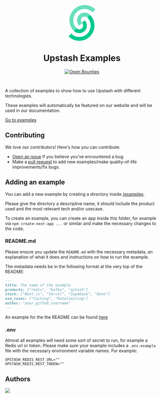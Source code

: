 <div align="center">
<svg xmlns="http://www.w3.org/2000/svg" width="118" height="118" fill="none">
    <g clip-path="url(#upstash_icon_white_bg)">
        <path fill="#00C98D" d="M15.105 102.66c19.416 19.416 50.895 19.416 70.311 0 19.416-19.415 19.416-50.895 0-70.31l-8.789 8.788c14.562 14.562 14.562 38.172 0 52.733-14.562 14.562-38.171 14.562-52.733 0l-8.789 8.789Z"/>
        <path fill="#00C98D" d="M32.683 85.083c9.708 9.707 25.447 9.707 35.155 0 9.708-9.708 9.708-25.448 0-35.156l-8.788 8.789c4.854 4.854 4.854 12.724 0 17.578-4.855 4.854-12.724 4.854-17.578 0l-8.79 8.789Z"/>
        <path fill="#00C98D" d="M102.994 14.771c-19.416-19.415-50.895-19.415-70.311 0-19.416 19.416-19.416 50.896 0 70.312l8.788-8.79c-14.561-14.561-14.561-38.17 0-52.733 14.562-14.562 38.172-14.562 52.734 0l8.789-8.789Z"/>
        <path fill="#00C98D" d="M85.416 32.35c-9.708-9.709-25.448-9.709-35.156 0-9.708 9.707-9.708 25.447 0 35.155l8.79-8.79c-4.855-4.853-4.855-12.723 0-17.577 4.853-4.854 12.723-4.854 17.577 0l8.789-8.789Z"/>
        <path fill="#fff" fill-opacity=".4" d="M102.994 14.771c-19.416-19.415-50.896-19.415-70.312 0-19.416 19.416-19.416 50.896 0 70.312l8.79-8.79c-14.563-14.561-14.563-38.17 0-52.733 14.561-14.562 38.17-14.562 52.732 0l8.79-8.789Z"/>
        <path fill="#fff" fill-opacity=".4" d="M85.416 32.35c-9.708-9.709-25.448-9.709-35.156 0-9.708 9.707-9.708 25.447 0 35.155l8.79-8.79c-4.855-4.853-4.855-12.723 0-17.577 4.853-4.854 12.723-4.854 17.577 0l8.789-8.789Z"/>
    </g>
    <defs>
        <clipPath id="upstash_icon_white_bg">
            <path fill="#fff" d="M15 0h88v117.333H15z"/>
        </clipPath>
    </defs>
</svg>
    <h1 align="center">Upstash Examples</h1>

[![Open Bounties](https://img.shields.io/endpoint?url=https%3A%2F%2Fconsole.algora.io%2Fapi%2Fshields%2Fupstash%2Fbounties%3Fstatus%3Dopen)](https://console.algora.io/org/upstash/bounties?status=open)
</div>


<br/>

A collection of examples to show how to use Upstash with different technologies.

These examples will automatically be featured on our website and will be used in our documentation.


[Go to examples](https://github.com/upstash/examples/blob/main/examples)







## Contributing

We love our contributors! Here's how you can contribute:

- [Open an issue](https://github.com/upstash/examples/issues) if you believe you've encountered a bug.
- Make a [pull request](https://github.com/upstash/examples/pull) to add new examples/make quality-of-life improvements/fix bugs.


## Adding an example

You can add a new example by creating a directory inside [/examples](https://github.com/upstash/examples/tree/main/examples/).

Please give the directory a descriptive name, it should include the product used and the most relevant tech and/or usecase.

To create an example, you can create an app inside this folder, for example via `npm create-next-app ...` or similar and make the necessary changes to the code.

### README.md
Please ensure you update the `README.md` with the necessary metadata, an explanation of what it does and instructions on how to run the example.

The metadata needs be in the following format at the very top of the README:
```md
---
title: The name of the example
products: ["redis", "kafka", "qstash"]
stack: ["Next.js", "Vercel", "Supabase", "Deno"]
use_cases: ["Caching", "Ratelimiting"]
author: "your_github_username"
---
```

An example for the the README can be found [here](https://github.com/upstash/examples/blob/main/.github/README_TEMPLATE.md)


### .env

Almost all examples will need some sort of secret to run, for example a Redis url or token. Please make sure your example includes a `.env.example` file with the necessary environment variable names. For example:

```
UPSTASH_REDIS_REST_URL=""
UPSTASH_REDIS_REST_TOKEN=""
```

## Authors


<a href="https://github.com/upstash/examples/graphs/contributors">
  <img src="https://contrib.rocks/image?repo=upstash/examples" />
</a>
